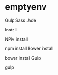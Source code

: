 # emptyenv
Gulp Sass Jade

Install

NPM install

npm install
Bower install

bower install
Gulp

gulp
